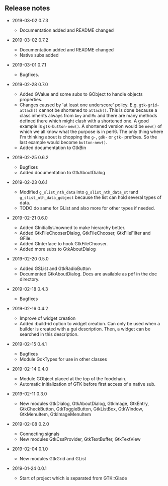 ## Release notes

* 2019-03-02 0.7.3
  * Documentation added and README changed
* 2019-03-02 0.7.2
  * Documentation added and README changed
  * Native subs added
* 2019-03-01 0.7.1
  * Bugfixes.
* 2019-02-28 0.7.0
  * Added GValue and some subs to GObject to handle objects properties.
  * Changes caused by 'at least one underscore' policy. E.g. `gtk-grid-attach()` cannot be shortened to `attach()`. This is done because a class inherits always from `Any` and `Mu` and there are many methods defined there which might clash with a shortened one. A good example is `gtk-button-new()`. A shortened version would be `new()` of which we all know what the purpose is in perl6. The only thing where I'm thinking about is chopping the `g-`, `gdk-` or `gtk-` prefixes. So the last example would become `button-new()`.
  * Added documentation to GtkBin

* 2019-02-25 0.6.2
  * Bugfixes
  * Added documentation to GtkAboutDialog

* 2019-02-23 0.6.1
  * Modified `g_slist_nth_data` into `g_slist_nth_data_str`and `g_slist_nth_data_gobject` because the list can hold several types of data.
  * TODO do same for GList and also more for other types if needed.

* 2019-02-21 0.6.0
  * Added GInitiallyUnowned to make hierarchy better.
  * Added GtkFileChooserDialog, GtkFileChooser, GtkFileFilter and GFile.
  * Added GInterface to hook GtkFileChooser.
  * Added more subs to GtkAboutDialog

* 2019-02-20 0.5.0
  * Added GSList and GtkRadioButton
  * Documented GtkAboutDialog. Docs are available as pdf in the doc directory.

* 2019-02-18 0.4.3
  * Bugfixes

* 2019-02-16 0.4.2
  * Improve of widget creation
  * Added :build-id option to widget creation. Can only be used when a builder is created with a gui description. Then, a widget can be searched in this description.

* 2019-02-15 0.4.1
  * Bugfixes
  * Module GdkTypes for use in other classes

* 2019-02-14 0.4.0
  * Module GObject placed at the top of the foodchain.
  * Automatic initialization of GTK before first access of a native sub.

* 2019-02-11 0.3.0
  * New modules GtkDialog, GtkAboutDialog, GtkImage, GtkEntry, GtkCheckButton, GtkToggleButton, GtkListBox, GtkWindow, GtkMenuItem, GtkImageMenuItem

* 2019-02-08 0.2.0
  * Connecting signals
  * New modules GtkCssProvider, GtkTextBuffer, GtkTextView

* 2019-02-04 0.1.0
  * New modules GtkGrid and GList

* 2019-01-24 0.0.1
  * Start of project which is separated from GTK::Glade
